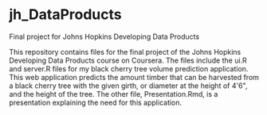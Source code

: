 # jh_DataProducts
Final project for Johns Hopkins Developing Data Products 

This repository contains files for the final project of the Johns Hopkins Developing Data Products course on Coursera. The files include the ui.R and server.R files for my black cherry tree volume prediction application. This web application predicts the amount timber that can be harvested from a black cherry tree with the given girth, or diameter at the height of 4'6", and the height of the tree. The other file, Presentation.Rmd, is a presentation explaining the need for this application. 
